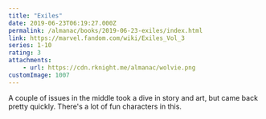 ```yaml
---
title: "Exiles"
date: 2019-06-23T06:19:27.000Z
permalink: /almanac/books/2019-06-23-exiles/index.html
link: https://marvel.fandom.com/wiki/Exiles_Vol_3
series: 1-10
rating: 3
attachments: 
    - url: https://cdn.rknight.me/almanac/wolvie.png
customImage: 1007
---
```


A couple of issues in the middle took a dive in story and art, but came back pretty quickly. There's a lot of fun characters in this.